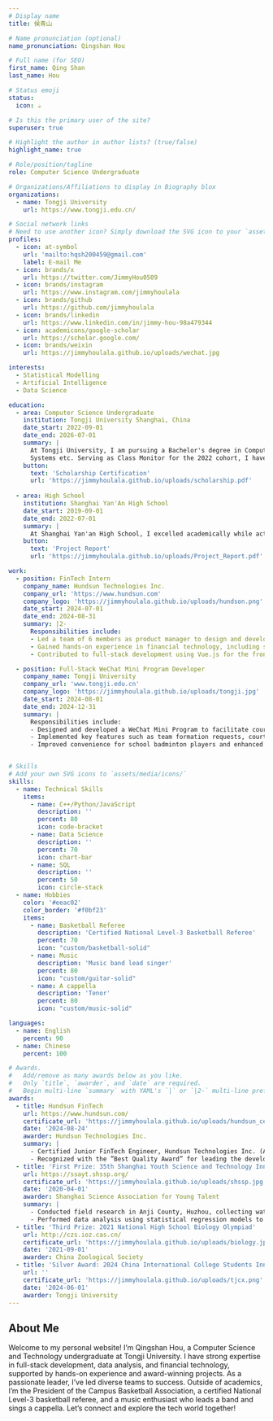 ```yaml
---
# Display name
title: 侯青山

# Name pronunciation (optional)
name_pronunciation: Qingshan Hou

# Full name (for SEO)
first_name: Qing Shan
last_name: Hou

# Status emoji
status:
  icon: ☕️

# Is this the primary user of the site?
superuser: true

# Highlight the author in author lists? (true/false)
highlight_name: true

# Role/position/tagline
role: Computer Science Undergraduate

# Organizations/Affiliations to display in Biography blox
organizations:
  - name: Tongji University
    url: https://www.tongji.edu.cn/

# Social network links
# Need to use another icon? Simply download the SVG icon to your `assets/media/icons/` folder.
profiles:
  - icon: at-symbol
    url: 'mailto:hqsh200459@gmail.com'
    label: E-mail Me
  - icon: brands/x
    url: https://twitter.com/JimmyHou0509
  - icon: brands/instagram
    url: https://www.instagram.com/jimmyhoulala
  - icon: brands/github
    url: https://github.com/jimmyhoulala
  - icon: brands/linkedin
    url: https://www.linkedin.com/in/jimmy-hou-98a479344
  - icon: academicons/google-scholar
    url: https://scholar.google.com/
  - icon: brands/weixin
    url: https://jimmyhoulala.github.io/uploads/wechat.jpg

interests:
  - Statistical Modelling
  - Artificial Intelligence
  - Data Science

education:
  - area: Computer Science Undergraduate
    institution: Tongji University Shanghai, China
    date_start: 2022-09-01
    date_end: 2026-07-01
    summary: |
      At Tongji University, I am pursuing a Bachelor's degree in Computer Science and Technology. My coursework includes Software Engineering, Artificial Intelligence, Data Structures, Algorithms, Object-Oriented Programming, Operating
      Systems etc. Serving as Class Monitor for the 2022 cohort, I have honed leadership skills while excelling in academics and technical expertise.
    button:
      text: 'Scholarship Certification'
      url: 'https://jimmyhoulala.github.io/uploads/scholarship.pdf'
  
  - area: High School
    institution: Shanghai Yan'An High School
    date_start: 2019-09-01
    date_end: 2022-07-01
    summary: |
      At Shanghai Yan'an High School, I excelled academically while actively participating in extracurricular activities. I was a member of the school basketball team and served as the president of the Environmental Club, leading a project on water quality that won first prize in the Shanghai Youth Science and Technology Innovation Competition. Additionally, I was the class monitor, where I honed my leadership and organizational skills. These experiences allowed me to achieve a well-rounded development in academics, sports, and community engagement, laying a solid foundation for my future endeavors.
    button:
      text: 'Project Report'
      url: 'https://jimmyhoulala.github.io/uploads/Project_Report.pdf'

work:
  - position: FinTech Intern
    company_name: Hundsun Technologies Inc.
    company_url: 'https://www.hundsun.com'
    company_logo: 'https://jimmyhoulala.github.io/uploads/hundson.png'
    date_start: 2024-07-01
    date_end: 2024-08-31
    summary: |2-
      Responsibilities include:
      - Led a team of 6 members as product manager to design and develop a conceptual fund trading system
      - Gained hands-on experience in financial technology, including subscription, redemption, and clearing processes
      - Contributed to full-stack development using Vue.js for the front-end, Spring Boot for the back-end, and MySQL for database management

  - position: Full-Stack WeChat Mini Program Developer
    company_name: Tongji University
    company_url: 'www.tongji.edu.cn'
    company_logo: 'https://jimmyhoulala.github.io/uploads/tongji.jpg'
    date_start: 2024-08-01
    date_end: 2024-12-31
    summary: |
      Responsibilities include:
      - Designed and developed a WeChat Mini Program to facilitate court exchange and team formation for badminton players
      - Implemented key features such as team formation requests, court exchanging, and a chat module for user interaction
      - Improved convenience for school badminton players and enhanced their overall experience


# Skills
# Add your own SVG icons to `assets/media/icons/`
skills:
  - name: Technical Skills
    items:
      - name: C++/Python/JavaScript
        description: ''
        percent: 80
        icon: code-bracket
      - name: Data Science
        description: ''
        percent: 70
        icon: chart-bar
      - name: SQL
        description: ''
        percent: 50
        icon: circle-stack
  - name: Hobbies
    color: '#eeac02'
    color_border: '#f0bf23'
    items:
      - name: Basketball Referee
        description: 'Certified National Level-3 Basketball Referee'
        percent: 70
        icon: "custom/basketball-solid"
      - name: Music
        description: 'Music band lead singer'
        percent: 80
        icon: "custom/guitar-solid"
      - name: A cappella
        description: 'Tenor'
        percent: 80
        icon: "custom/music-solid"

languages:
  - name: English
    percent: 90
  - name: Chinese
    percent: 100

# Awards.
#   Add/remove as many awards below as you like.
#   Only `title`, `awarder`, and `date` are required.
#   Begin multi-line `summary` with YAML's `|` or `|2-` multi-line prefix and indent 2 spaces below.
awards:
  - title: Hundsun FinTech
    url: https://www.hundsun.com/
    certificate_url: 'https://jimmyhoulala.github.io/uploads/hundsun_certificate.pdf'
    date: '2024-08-24'
    awarder: Hundsun Technologies Inc.
    summary: |
      - Certified Junior FinTech Engineer, Hundsun Technologies Inc. (Awarded for outstanding performance in financial technology project development).
      - Recognized with the ”Best Quality Award” for leading the development of the fund trading system.
  - title: 'First Prize: 35th Shanghai Youth Science and Technology Innovation Competition'
    url: https://ssayt.shssp.org/
    certificate_url: 'https://jimmyhoulala.github.io/uploads/shssp.jpg'
    date: '2020-04-01'
    awarder: Shanghai Science Association for Young Talent
    summary: |
      - Conducted field research in Anji County, Huzhou, collecting water quality data (e.g., temperature, dissolved oxygen, pH) from 7 locations along the upstream of Huangpu River.
      - Performed data analysis using statistical regression models to predict and assess water quality trends, providing actionable insights for environmental conservation.
  - title: 'Third Prize: 2021 National High School Biology Olympiad'
    url: http://czs.ioz.cas.cn/
    certificate_url: 'https://jimmyhoulala.github.io/uploads/biology.jpg'
    date: '2021-09-01'
    awarder: China Zoological Society
  - title: 'Silver Award: 2024 China International College Students Innovation Competition (Tongji University Internal Competition)'
    url: ''
    certificate_url: 'https://jimmyhoulala.github.io/uploads/tjcx.png'
    date: '2024-06-01'
    awarder: Tongji University
---
```


## About Me

Welcome to my personal website! I’m Qingshan Hou, a Computer Science and Technology undergraduate at Tongji University. I have strong expertise in full-stack development, data analysis, and financial technology, supported by hands-on experience and award-winning projects. As a passionate leader, I’ve led diverse teams to success. Outside of academics, I’m the President of the Campus Basketball Association, a certified National Level-3 basketball referee, and a music enthusiast who leads a band and sings a cappella. Let’s connect and explore the tech world together!